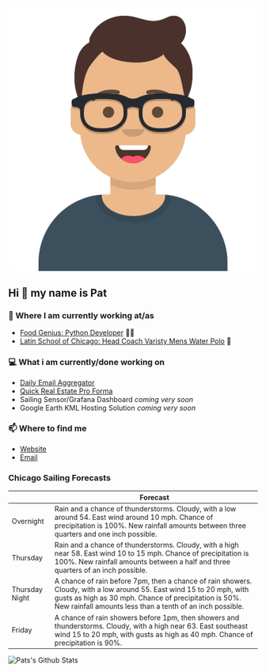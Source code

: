 [![Social banner for p-j-falconer](https://raw.githubusercontent.com/P-J-FALCONER/P-J-FALCONER/master/assets/avataaars.svg)](https://patfalconer.com/)
## Hi :wave: my name is Pat

### 💼 Where I am currently working at/as
- [Food Genius: Python Developer](https://getfoodgenius.com/) 🍔🐍
- [Latin School of Chicago: Head Coach Varisty Mens Water Polo](https://www.latinschool.org/) 🤽


### 💻 What i am currently/done working on
 - [Daily Email Aggregator](https://github.com/P-J-FALCONER/dott_daily_mail)
 - [Quick Real Estate Pro Forma](https://github.com/P-J-FALCONER/henry)
 - Sailing Sensor/Grafana Dashboard *coming very soon*
 - Google Earth KML Hosting Solution *coming very soon*

### 📫 Where to find me
 - [Website](https://patfalconer.com/)
 - [Email](mailto:patrick.j.falconer@gmail.com)


### Chicago Sailing Forecasts
|   | Forecast  |
|---|---|
| Overnight | Rain and a chance of thunderstorms. Cloudy, with a low around 54. East wind around 10 mph. Chance of precipitation is 100%. New rainfall amounts between three quarters and one inch possible. |
| Thursday | Rain and a chance of thunderstorms. Cloudy, with a high near 58. East wind 10 to 15 mph. Chance of precipitation is 100%. New rainfall amounts between a half and three quarters of an inch possible. |
| Thursday Night | A chance of rain before 7pm, then a chance of rain showers. Cloudy, with a low around 55. East wind 15 to 20 mph, with gusts as high as 30 mph. Chance of precipitation is 50%. New rainfall amounts less than a tenth of an inch possible. |
| Friday | A chance of rain showers before 1pm, then showers and thunderstorms. Cloudy, with a high near 63. East southeast wind 15 to 20 mph, with gusts as high as 40 mph. Chance of precipitation is 90%. |

![Pats's Github Stats](https://github-readme-stats.vercel.app/api?username=p-j-falconer&show_icons=true&theme=radical)
